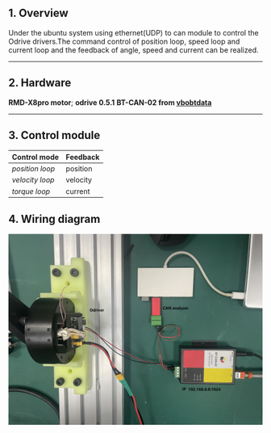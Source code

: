 ## 1. Overview
Under the ubuntu system using ethernet(UDP) to can module to control the Odrive drivers.The command control of position loop, speed loop and current loop and the feedback of angle, speed and current can be realized.

--- 
## 2. Hardware
**RMD-X8pro motor**;
**odrive 0.5.1**
**BT-CAN-02 from [vbobtdata](http://www.vbobtdata.com/)**

---

## 3. Control module
|Control mode | Feedback |
| ----        | ----     |
|*position loop* | position |
|*velocity loop*| velocity |
|*torque loop*| current |

## 4. Wiring diagram
![Image text](imgs/wiring.jpg)



